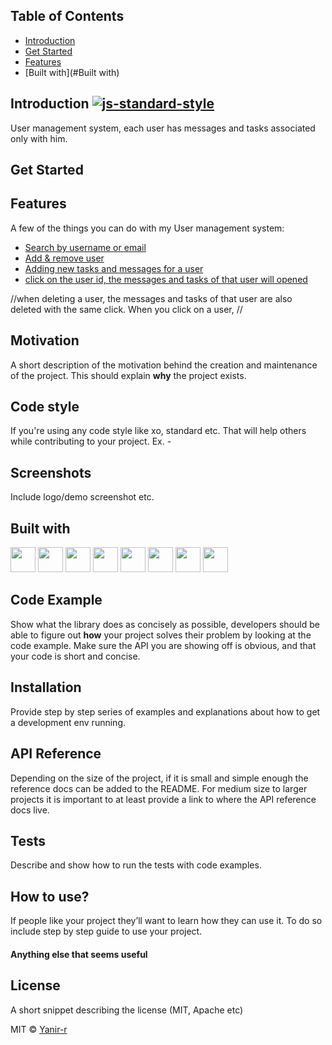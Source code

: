 ## Table of Contents

- [Introduction](#introduction)
- [Get Started](#startPoint)
- [Features](#features)
- [Built with](#Built with)


## Introduction [![js-standard-style](https://img.shields.io/badge/code%20style-standard-brightgreen.svg?style=flat)](https://github.com/feross/standard)
User management system, each user has messages and tasks associated only with him.

## Get Started

## Features
A few of the things you can do with my User management system:
* [Search by username or email](#search)
* [Add & remove user](#addRemoveUser)
* [Adding new tasks and messages for a user](#addNewTodo)
* [click on the user id, the messages and tasks of that user will opened](#userId)

//when deleting a user, the messages and tasks of that user are also deleted with the same click. When you click on a user, //

## Motivation
A short description of the motivation behind the creation and maintenance of the project. This should explain **why** the project exists.


## Code style
If you're using any code style like xo, standard etc. That will help others while contributing to your project. Ex. -


 
## Screenshots
Include logo/demo screenshot etc.

## Built with

[<img src=https://devicon.dev/devicon.git/icons/visualstudio/visualstudio-plain.svg width="40" height="40"/>](https://code.visualstudio.com/)
[<img src=https://devicon.dev/devicon.git/icons/angularjs/angularjs-original.svg width="40" height="40" />](https://angular.io/)
[<img src=https://devicon.dev/devicon.git/icons/html5/html5-original-wordmark.svg width="40" height="40" />](https://en.wikipedia.org/wiki/HTML5)
[<img src=https://devicon.dev/devicon.git/icons/css3/css3-original-wordmark.svg width="40" height="40" />](https://css-tricks.com/)
[<img src=https://devicon.dev/devicon.git/icons/javascript/javascript-plain.svg width="40" height="40" />](https://www.javascript.com/)
[<img src=https://devicon.dev/devicon.git/icons/typescript/typescript-plain.svg width="40" height="40" />](https://github.com/microsoft/TypeScript)
[<img src=https://devicon.dev/devicon.git/icons/mongodb/mongodb-original-wordmark.svg width="40" height="40" />](https://www.mongodb.com/)
[<img src=https://devicon.dev/devicon.git/icons/nodejs/nodejs-original-wordmark.svg width="40" height="40" />](https://nodejs.org/en/)




## Code Example
Show what the library does as concisely as possible, developers should be able to figure out **how** your project solves their problem by looking at the code example. Make sure the API you are showing off is obvious, and that your code is short and concise.

## Installation
Provide step by step series of examples and explanations about how to get a development env running.

## API Reference

Depending on the size of the project, if it is small and simple enough the reference docs can be added to the README. For medium size to larger projects it is important to at least provide a link to where the API reference docs live.

## Tests
Describe and show how to run the tests with code examples.

## How to use?
If people like your project they’ll want to learn how they can use it. To do so include step by step guide to use your project.


#### Anything else that seems useful

## License
A short snippet describing the license (MIT, Apache etc)

MIT © [Yanir-r]()
